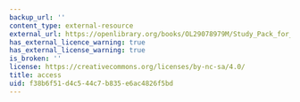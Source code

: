 ```yaml
---
backup_url: ''
content_type: external-resource
external_url: https://openlibrary.org/books/OL29078979M/Study_Pack_for_Engineering_Mechanics
has_external_licence_warning: true
has_external_license_warning: true
is_broken: ''
license: https://creativecommons.org/licenses/by-nc-sa/4.0/
title: access
uid: f38b6f51-d4c5-44c7-b835-e6ac4826f5bd
---
```

